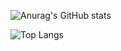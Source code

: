 ![Anurag's GitHub stats](https://github-readme-stats.vercel.app/api?username=khoivux&show_icons=true&theme=tokyonight&hide=issues&rank_icon=github)


![Top Langs](https://github-readme-stats.vercel.app/api/top-langs/?username=khoivux&layout=compact&theme=tokyonight)
